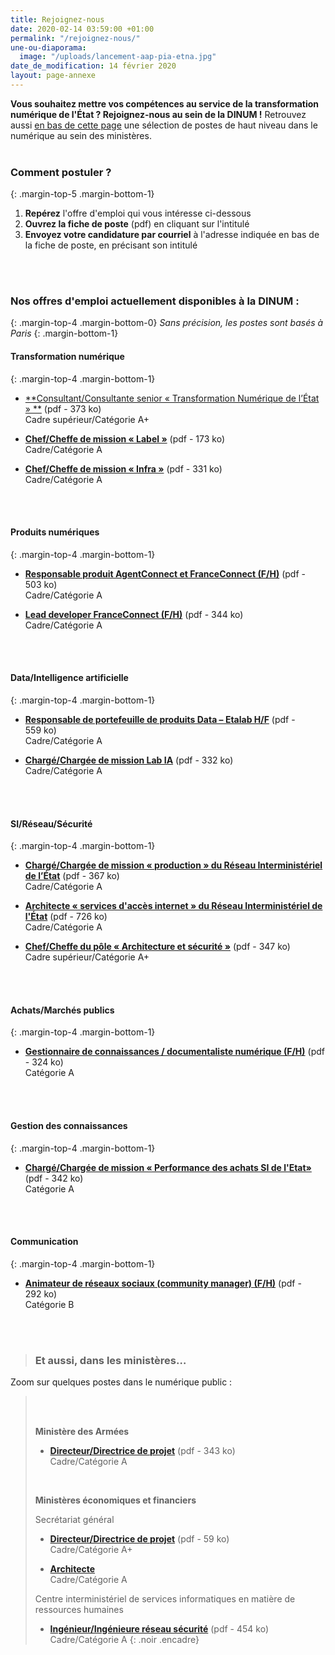 ```yaml
---
title: Rejoignez-nous
date: 2020-02-14 03:59:00 +01:00
permalink: "/rejoignez-nous/"
une-ou-diaporama:
  image: "/uploads/lancement-aap-pia-etna.jpg"
date_de_modification: 14 février 2020
layout: page-annexe
---
```


**Vous souhaitez mettre vos compétences au service de la transformation numérique de l'État ? Rejoignez-nous au sein de la DINUM !** 
Retrouvez aussi [en bas de cette page](#offresministères) une sélection de postes de haut niveau dans le numérique au sein des ministères.
<br>
<br>

### Comment postuler ?
{: .margin-top-5 .margin-bottom-1} 
1. **Repérez** l'offre d'emploi qui vous intéresse ci-dessous
2. **Ouvrez la fiche de poste** (pdf) en cliquant sur l'intitulé
3. **Envoyez votre candidature par courriel** à l'adresse indiquée en bas de la fiche de poste, en précisant son intitulé
<br>
<br>

### Nos offres d'emploi actuellement disponibles à la DINUM :
{: .margin-top-4 .margin-bottom-0} 
*Sans précision, les postes sont basés à Paris*
{: .margin-bottom-1} 

#### **Transformation numérique**
{: .margin-top-4 .margin-bottom-1} 
* [**Consultant/Consultante senior « Transformation Numérique de l’État » **](https://place-ep-recrute.talent-soft.com/Handlers/download.ashx?filetype=1032&fileguid=8ff2bfb6-9997-4377-89df-fd23aaea15ac&offerid=338056 "Consultant/Consultante senior « Transformation Numérique de l’État » – Télécharger le pdf") (pdf - 373&nbsp;ko) 
<br>Cadre supérieur/Catégorie A+

* [**Chef/Cheffe de mission « Label »**](https://place-ep-recrute.talent-soft.com/Handlers/download.ashx?filetype=1032&fileguid=76b5471e-22b3-455c-8398-9d121ad7ecd4&offerid=261719 "Chef/Cheffe de mission « Label » – Télécharger le pdf") (pdf - 173&nbsp;ko) 
<br>Cadre/Catégorie A

* [**Chef/Cheffe de mission « Infra »**](https://place-ep-recrute.talent-soft.com/Handlers/download.ashx?filetype=1032&fileguid=cc41bb58-0ade-413a-a402-6f1546465224&offerid=271894 "Chef/Cheffe de mission « Infra » – Télécharger le pdf") (pdf - 331&nbsp;ko) 
<br>Cadre/Catégorie A 
<br>
<br>

#### **Produits numériques**
{: .margin-top-4 .margin-bottom-1} 
* [**Responsable produit AgentConnect et FranceConnect (F/H)**](https://place-ep-recrute.talent-soft.com/Handlers/download.ashx?filetype=1032&fileguid=a32adc94-2b44-4b03-9195-8cfab6dca19a&offerid=348677 "Responsable produit AgentConnect et FranceConnect (F/H) - Télécharger le pdf") (pdf - 503&nbsp;ko)
<br>Cadre/Catégorie A

* [**Lead developer FranceConnect (F/H)**](https://place-ep-recrute.talent-soft.com/Handlers/download.ashx?filetype=1032&fileguid=94efd6ce-47d0-477b-baba-1ee996957d6e&offerid=295330 "Lead developer FranceConnect (F/H) - Télécharger le pdf") (pdf - 344&nbsp;ko)
<br>Cadre/Catégorie A
<br>
<br>

#### **Data/Intelligence artificielle**
{: .margin-top-4 .margin-bottom-1} 
* [**Responsable de portefeuille de produits Data – Etalab H/F**](https://place-ep-recrute.talent-soft.com/Handlers/download.ashx?filetype=1032&fileguid=c7a26fb6-ae5c-4344-a85f-1f4b1e333446&offerid=338053 "Responsable de portefeuille de produits Data – Etalab H/F - Télécharger le pdf") (pdf - 559&nbsp;ko)
<br>Cadre/Catégorie A

* [**Chargé/Chargée de mission Lab IA**](https://place-ep-recrute.talent-soft.com/Handlers/download.ashx?filetype=1032&fileguid=fc93923c-8bb9-47a4-b3e0-4a2d5d3acc3e&offerid=289475 "Chargé/Chargée de mission Lab IA - Télécharger le pdf") (pdf - 332&nbsp;ko)
<br>Cadre/Catégorie A
<br>
<br>

#### **SI/Réseau/Sécurité**
{: .margin-top-4 .margin-bottom-1}
* [**Chargé/Chargée de mission « production » du Réseau Interministériel de l’État**](https://place-ep-recrute.talent-soft.com/Handlers/download.ashx?filetype=1032&fileguid=91edec12-625d-4708-bcd0-6be1e4f255ea&offerid=288819 "Chargé/Chargée de mission « production » du Réseau Interministériel de l’État - Télécharger le pdf") (pdf - 367&nbsp;ko)
<br>Cadre/Catégorie A

* [**Architecte « services d'accès internet » du Réseau Interministériel de l'État**](https://place-ep-recrute.talent-soft.com/Handlers/download.ashx?filetype=1032&fileguid=4c983e85-8ec2-4f54-b613-11d07777f375&offerid=243187 "Architecte « services d'accès internet » du Réseau Interministériel de l’État - Télécharger le pdf") (pdf - 726&nbsp;ko)
<br>Cadre/Catégorie A

* [**Chef/Cheffe du pôle « Architecture et sécurité »**](https://place-ep-recrute.talent-soft.com/Handlers/download.ashx?filetype=1032&fileguid=204eceb3-15b7-45de-a244-85b0a28f79f0&offerid=294685 "Chef/Cheffe du pôle « Architecture et sécurité » - Télécharger le pdf") (pdf - 347&nbsp;ko)
<br>Cadre supérieur/Catégorie A+
<br>
<br>

#### **Achats/Marchés publics**
{: .margin-top-4 .margin-bottom-1} 
* [**Gestionnaire de connaissances / documentaliste numérique (F/H)**](https://place-ep-recrute.talent-soft.com/Handlers/download.ashx?filetype=1032&fileguid=5a7febb6-4e2c-49ea-88e8-4d5f97503f3e&offerid=287527 "Gestionnaire de connaissances / documentaliste numérique (F/H) - Télécharger le pdf") (pdf - 324&nbsp;ko)
<br> Catégorie A
<br>
<br>

#### **Gestion des connaissances**
{: .margin-top-4 .margin-bottom-1} 
* [**Chargé/Chargée de mission « Performance des achats SI de l'Etat»**](https://place-ep-recrute.talent-soft.com/Handlers/download.ashx?filetype=1032&fileguid=d2d8dd8d-2179-4f4b-b5f9-f1ba208a9a8d&offerid=289470 "Chargé/Chargée de mission « Performance des achats SI de l'Etat» - Télécharger le pdf") (pdf - 342&nbsp;ko)
<br> Catégorie A
<br>
<br>

#### **Communication**
{: .margin-top-4 .margin-bottom-1} 
* [**Animateur de réseaux sociaux (community manager) (F/H)**](https://place-ep-recrute.talent-soft.com/Handlers/download.ashx?filetype=1032&fileguid=356e2b65-8ef2-453a-af1a-6cee375f40e4&offerid=288849 "Animateur de réseaux sociaux (community manager) (F/H) - Télécharger le pdf") (pdf - 292&nbsp;ko)
<br> Catégorie B
<br>
<br>


> ### Et aussi, dans les ministères…<a id="offresministères"></a> 
Zoom sur quelques postes dans le numérique public :
> <br>
> <br>
> 
> **Ministère des Armées**
> * [**Directeur/Directrice de projet**](https://www.legifrance.gouv.fr/jo_pdf.do?id=JORFTEXT000039416508 "Directeur/Directrice de projet - Télécharger le pdf") (pdf - 343&nbsp;ko)
<br>Cadre/Catégorie A
> <br>
> 
> **Ministères économiques et financiers**
> 
> Secrétariat général
> * [**Directeur/Directrice de projet**](/uploads/fiche%20de%20poste%20FR_directeur%20de%20projet.pdf "Directeur/Directrice de projet - Télécharger le pdf") (pdf - 59&nbsp;ko)<br> 
> Cadre/Catégorie A+<br>
> 
> 
> * [**Architecte**](https://www.place-emploi-public.gouv.fr/offre-emploi/architecte-hf-reference-MEF_2019-439 "Architecte - Consulter la fiche de poste")<br> 
> Cadre/Catégorie A<br>
> 
> 
> Centre interministériel de services informatiques en matière de ressources humaines
> * [**Ingénieur/Ingénieure réseau sécurité**](https://place-ep-recrute.talent-soft.com/Handlers/download.ashx?filetype=1032&fileguid=f3c98daf-62a0-47ce-9824-01b99c737e05&offerid=150292 "Ingénieur/Ingénieure réseau sécurité - Télécharger le pdf") (pdf - 454&nbsp;ko)<br>
> Cadre/Catégorie A
{: .noir .encadre}